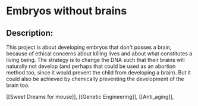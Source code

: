 # Embryos without brains
## Description:
This project is about developing embryos that don't posses a brain, because of ethical concerns about killing lives and about what constitutes a living being. 
The strategy is to change the DNA such that their brains will naturally not develop (and perhaps that could be used as an abortion method too, since it would prevent the child from developing a brain). But it could also be achieved by chemically preventing the development of the brain too.

[[Sweet Dreams for mouse]], [[Genetic Engineering]], [[Anti_aging]], 